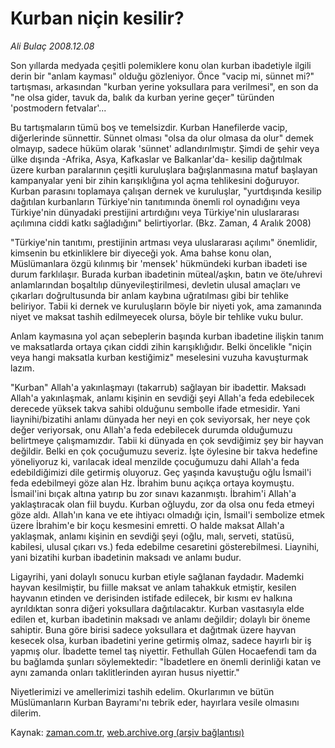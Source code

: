 # Kurban niçin kesilir?

*Ali Bulaç 2008.12.08*

<tr><td class="metin" colspan="2" style="padding-top: 20px; padding-left: 5px; padding-right: 10px;">Son yıllarda medyada çeşitli polemiklere konu olan kurban ibadetiyle ilgili derin bir "anlam kayması" olduğu gözleniyor. Önce "vacip mi, sünnet mi?" tartışması, arkasından "kurban yerine yoksullara para verilmesi", en son da "ne olsa gider, tavuk da, balık da kurban yerine geçer" türünden 'postmodern fetvalar'...</td></tr><tr><td class="metin" colspan="2" style="padding-top: 20px; padding-left: 5px; padding-right: 10px;"><p>Bu tartışmaların tümü boş ve temelsizdir. Kurban Hanefilerde vacip, diğerlerinde sünnettir. Sünnet olması "olsa da olur olmasa da olur" demek olmayıp, sadece hüküm olarak 'sünnet' adlandırılmıştır. Şimdi de şehir veya ülke dışında -Afrika, Asya, Kafkaslar ve Balkanlar'da- kesilip dağıtılmak üzere kurban paralarının çeşitli kuruluşlara bağışlanmasına matuf başlayan kampanyalar yeni bir zihin karışıklığına yol açma tehlikesini doğuruyor. Kurban parasını toplamaya çalışan dernek ve kuruluşlar, "yurtdışında kesilip dağıtılan kurbanların Türkiye'nin tanıtımında önemli rol oynadığını veya Türkiye'nin dünyadaki prestijini artırdığını veya Türkiye'nin uluslararası açılımına ciddi katkı sağladığını" belirtiyorlar. (Bkz. Zaman, 4 Aralık 2008)
<p>"Türkiye'nin tanıtımı, prestijinin artması veya uluslararası açılımı" önemlidir, kimsenin bu etkinliklere bir diyeceği yok. Ama bahse konu olan, Müslümanlara özgü kılınmış bir 'mensek' hükmündeki kurban ibadeti ise durum farklılaşır. Burada kurban ibadetinin müteal/aşkın, batın ve öte/uhrevi anlamlarından boşaltılıp dünyevileştirilmesi, devletin ulusal amaçları ve çıkarları doğrultusunda bir anlam kaybına uğratılması gibi bir tehlike beliriyor. Tabii ki dernek ve kuruluşların böyle bir niyeti yok, ama zamanında niyet ve maksat tashih edilmeyecek olursa, böyle bir tehlike vuku bulur.
<p>Anlam kaymasına yol açan sebeplerin başında kurban ibadetine ilişkin tanım ve maksatlarda ortaya çıkan ciddi zihin karışıklığıdır. Belki öncelikle "niçin veya hangi maksatla kurban kestiğimiz" meselesini vuzuha kavuşturmak lazım. 
<p>"Kurban" Allah'a yakınlaşmayı (takarrub) sağlayan bir ibadettir. Maksadı Allah'a yakınlaşmak, anlamı kişinin en sevdiği şeyi Allah'a feda edebilecek derecede yüksek takva sahibi olduğunu sembolle ifade etmesidir. Yani liaynihi/bizatihi anlamı dünyada her neyi en çok seviyorsak, her neye çok değer veriyorsak, onu Allah'a feda edebilecek durumda olduğumuzu belirtmeye çalışmamızdır. Tabii ki dünyada en çok sevdiğimiz şey bir hayvan değildir. Belki en çok çocuğumuzu severiz. İşte öylesine bir takva hedefine yöneliyoruz ki, varılacak ideal menzilde çocuğumuzu dahi Allah'a feda edebildiğimizi dile getirmiş oluyoruz. Geç yaşında kavuştuğu oğlu İsmail'i feda edebilmeyi göze alan Hz. İbrahim bunu açıkça ortaya koymuştu. İsmail'ini bıçak altına yatırıp bu zor sınavı kazanmıştı. İbrahim'i Allah'a yaklaştıracak olan fiil buydu. Kurban oğluydu, zor da olsa onu feda etmeyi göze aldı. Allah'ın kana ve ete ihtiyacı olmadığı için, İsmail'i sembolize etmek üzere İbrahim'e bir koçu kesmesini emretti. O halde maksat Allah'a yaklaşmak, anlamı kişinin en sevdiği şeyi (oğlu, malı, serveti, statüsü, kabilesi, ulusal çıkarı vs.) feda edebilme cesaretini gösterebilmesi. Liaynihi, yani bizatihi kurban ibadetinin maksadı ve anlamı budur.
<p>Ligayrihi, yani dolaylı sonucu kurban etiyle sağlanan faydadır. Mademki hayvan kesilmiştir, bu fiille maksat ve anlam tahakkuk etmiştir, kesilen hayvanın etinden ve derisinden istifade edilecek, bir kısmı ev halkına ayrıldıktan sonra diğeri yoksullara dağıtılacaktır. Kurban vasıtasıyla elde edilen et, kurban ibadetinin maksadı ve anlamı değildir; dolaylı bir öneme sahiptir. Buna göre birisi sadece yoksullara et dağıtmak üzere hayvan kesecek olsa, kurban ibadetini yerine getirmiş olmaz, sadece hayırlı bir iş yapmış olur. İbadette temel taş niyettir. Fethullah Gülen Hocaefendi tam da bu bağlamda şunları söylemektedir: "İbadetlere en önemli derinliği katan ve aynı zamanda onları taklitlerinden ayıran husus niyettir." 
<p>Niyetlerimizi ve amellerimizi tashih edelim. Okurlarımın ve bütün Müslümanların Kurban Bayramı'nı tebrik eder, hayırlara vesile olmasını dilerim.<br/></p></p></p></p></p></p></td></tr>

Kaynak: [zaman.com.tr](http://zaman.com.tr/yazar.do?yazino=768348), [web.archive.org (arşiv bağlantısı)](http://web.archive.org/web/20090220232530/http://www.zaman.com.tr:80/yazar.do?yazino=768348)
